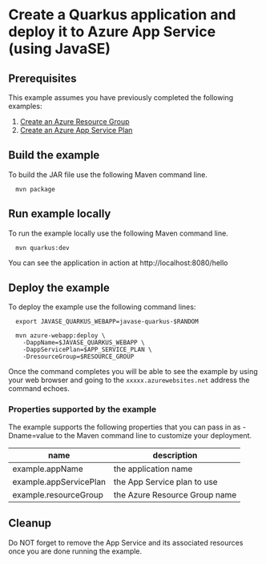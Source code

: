 
# Create a Quarkus application and deploy it to Azure App Service (using JavaSE)

## Prerequisites

This example assumes you have previously completed the following examples:

1. [Create an Azure Resource Group](../../group/create/)
1. [Create an Azure App Service Plan](../../appservice/create-plan/)

## Build the example

To build the JAR file use the following Maven command line.

```shell
  mvn package
```

## Run example locally

To run the example locally use the following Maven command line.

```shell
  mvn quarkus:dev
```

You can see the application in action at http://localhost:8080/hello

## Deploy the example

To deploy the example use the following command lines:

````shell
  export JAVASE_QUARKUS_WEBAPP=javase-quarkus-$RANDOM

  mvn azure-webapp:deploy \
    -DappName=$JAVASE_QUARKUS_WEBAPP \
    -DappServicePlan=$APP_SERVICE_PLAN \
    -DresourceGroup=$RESOURCE_GROUP
````

Once the command completes you will be able to see the example by using your web
browser and going to the ```xxxxx.azurewebsites.net``` address the command echoes.

### Properties supported by the example

The example supports the following properties that you can pass in as -Dname=value
to the Maven command line to customize your deployment.

| name                   | description                      |
|------------------------|----------------------------------|
| example.appName        | the application name             |
| example.appServicePlan | the App Service plan to use      |
| example.resourceGroup  | the Azure Resource Group name    |

## Cleanup

Do NOT forget to remove the App Service and its associated resources once you are
done running the example.
